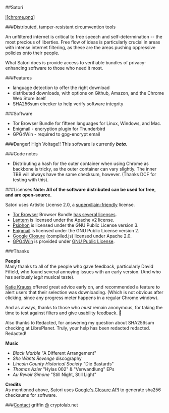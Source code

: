 ##Satori

[![chrome.png]](https://chrome.google.com/webstore/detail/satori/oncomejlklhkbffpdhpmhldlfambmjlf?utm_source=chrome-ntp-icon) 


###Distributed, tamper-resistant circumvention tools

An unfiltered internet is critical to free speech and self-determination -- the most precious of liberties. Free flow of ideas is particularly crucial in areas with intense internet filtering, as these are the areas pushing oppressive policies onto their people.

What Satori does is provide access to verifiable bundles of privacy-enhancing software to those who need it most.

###Features
* language detection to offer the right download
* distributed downloads, with options on Github, Amazon, and the Chrome Web Store itself
* SHA256sum checker to help verify software integrity

###Software
* Tor Browser Bundle for fifteen languages for Linux, Windows, and Mac.
* Enigmail - encryption plugin for Thunderbird
* GPG4Win - required to gpg-encrypt email

###Danger! High Voltage!!
This software is currently ***beta***.

###Code notes
* Distributing a hash for the outer container when using Chrome as backbone is tricky, as the outer container can vary slightly. The inner TBB will always have the same checksum, however. (Thanks DCF for testing with this).

###Licenses
**Note: All of the software distributed can be used for free, and are open-source.**

Satori uses Artistic License 2.0, a [supervillain-friendly](http://i.imgur.com/1xV099o.jpg) license.

* [Tor Browser](https://torproject.org) Browser Bundle [has several licenses](https://gitweb.torproject.org/builders/tor-browser-bundle.git/tree/HEAD:/Bundle-Data/Docs/Licenses). 
* [Lantern](https://getlantern.org) is licensed under the Apache v2 license.
* [Psiphon](https://psiphon.ca/) is licensed under the GNU Public License version 3.
* [Enigmail](https://www.enigmail.net/home/index.php) is licensed under the GNU Public License version 2.
* [Google Closure](https://code.google.com/p/closure-library/) (compiled.js) licensed under Apache 2.0.
* [GPG4Win](https://gpg4win.org) is provided under [GNU Public License](http://gpg4win.org/license.html). 


###Thanks

**People**<br>
Many thanks to all of the people who gave feedback, particularly David Fifield, who found several annoying issues with an early version. (And who has seriously *legit* musical taste).

[Katie Krauss](https://twitter.com/aidspol) offered great advice early on, and recommended a feature to alert users that their selection was downloading. (Which is not obvious after clicking, since any progress meter happens in a regular Chrome window).

And as always, thanks to those who *must* remain anonymous, for taking the time to test against filters and give usability feedback. :love_letter:

Also thanks to Redacted, for answering my question about SHA256sum checking at LibrePlanet. Truly, your help has been redacted redacted.  Redacted!

**Music**
* *Black Marble* "A Different Arrangement"
* *She Wants Revenge* discography
* *Lincoln County Historical Society* "Die Bastards"
* *Thomas Azier* "Hylas 002" & "Verwandlung" EPs
* *Au Revoir Simone* "Still Night, Still Light"

**Credits**<br>
As mentioned above, Satori uses [Google's Closure API](http://docs.closure-library.googlecode.com/git/namespace_goog_crypt.html) to generate sha256 checksums for software.

###[Contact](https://github.com/glamrock/contact)
griffin [@](at) cryptolab.net
